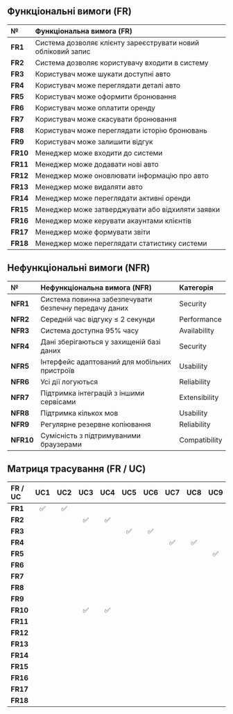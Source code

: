 ## Функціональні вимоги (FR)

| № | Функціональна вимога (FR) |
| :--- | :--- |
| **FR1** | Система дозволяє клієнту зареєструвати новий обліковий запис |
| **FR2** | Система дозволяє користувачу входити в систему |
| **FR3** | Користувач може шукати доступні авто |
| **FR4** | Користувач може переглядати деталі авто |
| **FR5** | Користувач може оформити бронювання |
| **FR6** | Користувач може оплатити оренду |
| **FR7** | Користувач може скасувати бронювання |
| **FR8** | Користувач може переглядати історію бронювань |
| **FR9** | Користувач може залишити відгук |
| **FR10** | Менеджер може входити до системи |
| **FR11** | Менеджер може додавати нові авто |
| **FR12** | Менеджер може оновлювати інформацію про авто |
| **FR13** | Менеджер може видаляти авто |
| **FR14** | Менеджер може переглядати активні оренди |
| **FR15** | Менеджер може затверджувати або відхиляти заявки |
| **FR16** | Менеджер може керувати акаунтами клієнтів |
| **FR17** | Менеджер може формувати звіти |
| **FR18** | Менеджер може переглядати статистику системи |

## Нефункціональні вимоги (NFR)

| № | Нефункціональна вимога (NFR) | Категорія |
| :--- | :--- | :--- |
| **NFR1** | Система повинна забезпечувати безпечну передачу даних | Security |
| **NFR2** | Середній час відгуку ≤ 2 секунди | Performance |
| **NFR3** | Система доступна 95% часу | Availability |
| **NFR4** | Дані зберігаються у захищеній базі даних | Security |
| **NFR5** | Інтерфейс адаптований для мобільних пристроїв | Usability |
| **NFR6** | Усі дії логуються | Reliability |
| **NFR7** | Підтримка інтеграцій з іншими сервісами | Extensibility |
| **NFR8** | Підтримка кількох мов | Usability |
| **NFR9** | Регулярне резервне копіювання | Reliability |
| **NFR10** | Сумісність з підтримуваними браузерами | Compatibility |

## Матриця трасування (FR / UC)

| FR / UC | UC1 | UC2 | UC3 | UC4 | UC5 | UC6 | UC7 | UC8 | UC9 | UC10 | UC11 | UC12 | UC13 | UC14 | UC15 | UC16 | UC17 | UC18 | UC19 | UC20 | UC21 | UC22 |
| :--- | :---: | :---: | :---: | :---: | :---: | :---: | :---: | :---: | :---: | :---: | :---: | :---: | :---: | :---: | :---: | :---: | :---: | :---: | :---: | :---: | :---: | :---: |
| **FR1** | ✅ | ✅ | | | | | | | | | | | | | | | | | | | | |
| **FR2** | | | ✅ | ✅ | | | | | | | | | | | | | | | | | | |
| **FR3** | | | | | ✅ | ✅ | | | | | | | | | | | | | | | | |
| **FR4** | | | | | | | ✅ | ✅ | | | | | | | | | | | | | | |
| **FR5** | | | | | | | | | ✅ | ✅ | | | | | | | | | | | | |
| **FR6** | | | | | | | | | | | ✅ | | | | | | | | | | | |
| **FR7** | | | | | | | | | | | | ✅ | | | | | | | | | | |
| **FR8** | | | | | | | | | | | | | ✅ | | | | | | | | | |
| **FR9** | | | | | | | | | | | | | | ✅ | | | | | | | | |
| **FR10** | | | ✅ | ✅ | | | | | | | | | | | | | | | | | | |
| **FR11** | | | | | | | | | | | | | | | ✅ | | | | | | | |
| **FR12** | | | | | | | | | | | | | | | | ✅ | | | | | | |
| **FR13** | | | | | | | | | | | | | | | | | ✅ | | | | | |
| **FR14** | | | | | | | | | | | | | | | | | | ✅ | | | | |
| **FR15** | | | | | | | | | | | | | | | | | | | ✅ | | | |
| **FR16** | | | | | | | | | | | | | | | | | | | | | | ✅ |
| **FR17** | | | | | | | | | | | | | | | | | | | | ✅ | | |
| **FR18** | | | | | | | | | | | | | | | | | | | | | ✅ | |
